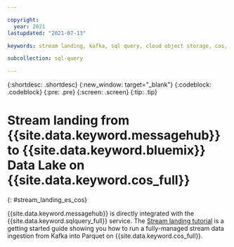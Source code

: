 ```yaml
---

copyright:
  year: 2021
lastupdated: "2021-07-13"

keywords: stream landing, kafka, sql query, cloud object storage, cos, data lake

subcollection: sql-query

---
```


{:shortdesc: .shortdesc}
{:new_window: target="_blank"}
{:codeblock: .codeblock}
{:pre: .pre}
{:screen: .screen}
{:tip: .tip}



# Stream landing from {{site.data.keyword.messagehub}} to {{site.data.keyword.bluemix}} Data Lake on {{site.data.keyword.cos_full}}
{: #stream_landing_es_cos}

{{site.data.keyword.messagehub}} is directly integrated with the {{site.data.keyword.sqlquery_full}} service. The [Stream landing tutorial](https://www.ibm.com/cloud/blog/stream-landing-from-event-streams-kafka-service-to-ibm-cloud-data-lake-on-object-storage) 
is a getting started guide showing you how to run a fully-managed stream data ingestion from Kafka into Parquet on {{site.data.keyword.cos_full}}.

